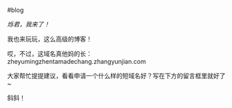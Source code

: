 #blog

*烁君，我来了！*

我也来玩玩，这么高级的博客！

哎，不过，这域名真他妈的长：zheyumingzhentamadechang.zhangyunjian.com

大家帮忙提提建议，看看申请一个什么样的短域名好？写在下方的留言框里就好了~

斜斜！
